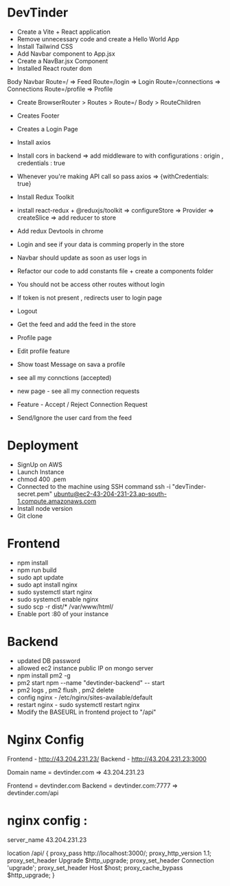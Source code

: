 # DevTinder

- Create a Vite + React application
- Remove unnecessary code and create a Hello World App
- Install Tailwind CSS
- Add Navbar component to App.jsx
- Create a NavBar.jsx Component
- Installed React router dom

Body
    Navbar
    Route=/  => Feed
    Route=/login  => Login
    Route=/connections  => Connections
    Route=/profile  => Profile

- Create BrowserRouter > Routes > Route=/ Body > RouteChildren
- Creates Footer 

- Creates a Login Page 
- Install axios
- Install cors in backend => add middleware to with configurations : origin , credentials : true 
- Whenever you're making API call so pass axios => {withCredentials: true}
- Install Redux Toolkit
- install react-redux + @reduxjs/toolkit => configureStore => Provider => createSlice => add reducer to store 
- Add redux Devtools in chrome 
- Login and see if your data is comming properly in the store
- Navbar should update as soon as user logs in
- Refactor our code to add constants file + create a components folder
- You should not be access other routes without login 
- If token is not present , redirects user to login page 
- Logout
- Get the feed and add the feed in the store
- Profile page
- Edit profile feature 
- Show toast Message on sava a profile
- see all my connctions (accepted)
- new page - see all my connection requests
- Feature - Accept / Reject Connection Request
- Send/Ignore the user card from the feed


# Deployment

- SignUp on AWS
- Launch Instance
- chmod 400 <secret>.pem
- Connected to the machine using SSH command 
ssh -i "devTinder-secret.pem" ubuntu@ec2-43-204-231-23.ap-south-1.compute.amazonaws.com
- Install node version
- Git clone

# Frontend
   - npm install
   - npm run build
   - sudo apt update
   - sudo apt install nginx
   - sudo systemctl start nginx
   - sudo systemctl enable nginx
   - sudo scp -r dist/* /var/www/html/
   - Enable port :80 of your instance

# Backend
   - updated DB password
   - allowed ec2 instance public IP on mongo server
   - npm install pm2 -g
   - pm2 start npm --name "devtinder-backend" -- start
   - pm2 logs , pm2 flush <name> , pm2 delete <name>
   - config nginx - /etc/nginx/sites-available/default
   - restart nginx - sudo systemctl restart nginx
   - Modify the BASEURL in frontend project to "/api"

# Nginx Config

Frontend - http://43.204.231.23/
Backend - http://43.204.231.23:3000

Domain name = devtinder.com => 43.204.231.23

Frontend = devtinder.com
Backend =  devtinder.com:7777 => devtinder.com/api


# nginx config :

  server_name 43.204.231.23

  location /api/ {
        proxy_pass http://localhost:3000/;
        proxy_http_version 1.1;
        proxy_set_header Upgrade $http_upgrade;
        proxy_set_header Connection 'upgrade';
        proxy_set_header Host $host;
        proxy_cache_bypass $http_upgrade;
    }